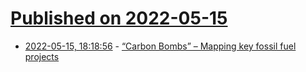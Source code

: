 # [Published on 2022-05-15](index.md)

* [2022-05-15, 18:18:56](https://news.ycombinator.com/item?id=31389645) - [“Carbon Bombs” – Mapping key fossil fuel projects](https://www.sciencedirect.com/science/article/pii/S0301421522001756)
